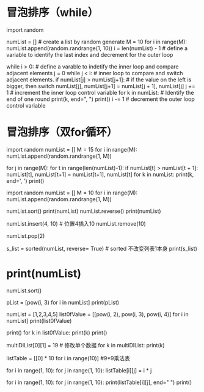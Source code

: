 # 冒泡排序（while）
import random

numList = []                            # create a list by random generate
M = 10
for i in range(M):
    numList.append(random.randrange(1, 10))
i = len(numList) - 1                    # define a variable to identify the last index and decrement for the outer loop

while i > 0:                            # define a varable to indetify the inner loop and compare adjacent elements
    j = 0
    while j < i:                        # inner loop to compare and switch adjacent elements.
        if numList[j] > numList[j+1]:   # if the value on the left is bigger, then switch
            numList[j], numList[j+1] = numList[j + 1], numList[j]
        j += 1                          # increment the inner loop control variable
    for k in numList:                   # Identify the end of one round
        print(k, end=", ")
    print()
    i -= 1                              # decrement the outer loop control variable

# 冒泡排序（双for循环）
import random
numList = []
M = 15
for i in range(M):
    numList.append(random.randrange(1, M))

for j in range(M):
    for t in range(len(numList)-1):
        if numList[t] > numList[t + 1]:
            numList[t], numList[t+1] = numList[t+1], numList[t]
    for k in numList:
        print(k, end=', ')
    print()



import random
numList = []
M = 10
for i in range(M):
    numList.append(random.randrange(1, M))

numList.sort()
print(numList)
numList.reverse()
print(numList)

numList.insert(4, 10)   # 位置4插入10
numList.remove(10)

numList.pop(2)

s_list = sorted(numList, reverse= True)                  # sorted 不改变列表1本身
print(s_list)
# print(numList)
numList.sort()

pList = [pow(i, 3) for i in numList]
print(pList)


numList = [1,2,3,4,5]
list0fValue = [[pow(i, 2), pow(i, 3), pow(i, 4)] for i in numList]
print(list0fValue)

print()
for k in list0fValue:
    print(k)
print()


multiDlList[0][1] = 19                             # 修改单个数据
for k in multiDlList:
    print(k)


listTable = [[0] * 10 for i in range(10)]          #9*9乘法表

for i in range(1, 10):
    for j in range(1, 10):
        listTable[i][j] = i * j

for i in range(1, 10):
    for j in range(1, 10):
        print(listTable[i][j], end=" ")
    print()




